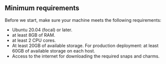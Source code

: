 ## Minimum requirements

Before we start, make sure your machine meets the following requirements:

* Ubuntu 20.04 (focal) or later.
* at least 8GB of RAM.
* at least 2 CPU cores.
* At least 20GB of available storage. For production deployment: at least 60GB of available storage on each host.
* Access to the internet for downloading the required snaps and charms.